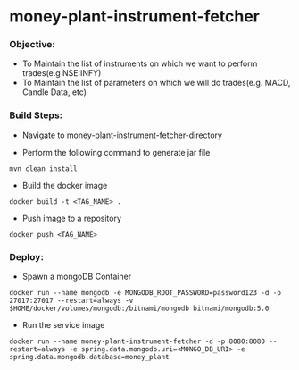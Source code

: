 # money-plant-instrument-fetcher

### Objective: 

* To Maintain the list of instruments on which we want to perform trades(e.g NSE:INFY)
* To Maintain the list of parameters on which we will do trades(e.g. MACD, Candle Data, etc)

### Build Steps: 

* Navigate to money-plant-instrument-fetcher-directory

* Perform the following command to generate jar file
```
mvn clean install
``` 
* Build the docker image
```
docker build -t <TAG_NAME> .
```
* Push image to a repository
```
docker push <TAG_NAME>
```

### Deploy:

* Spawn a mongoDB Container
```
docker run --name mongodb -e MONGODB_ROOT_PASSWORD=password123 -d -p 27017:27017 --restart=always -v $HOME/docker/volumes/mongodb:/bitnami/mongodb bitnami/mongodb:5.0
```
* Run the service image

```
docker run --name money-plant-instrument-fetcher -d -p 8080:8080 --restart=always -e spring.data.mongodb.uri=<MONGO_DB_URI> -e spring.data.mongodb.database=money_plant
```